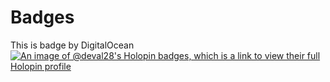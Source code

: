 # Badges
This is badge by DigitalOcean
[![An image of @deval28's Holopin badges, which is a link to view their full Holopin profile](https://holopin.me/deval28)](https://holopin.io/@deval28)
